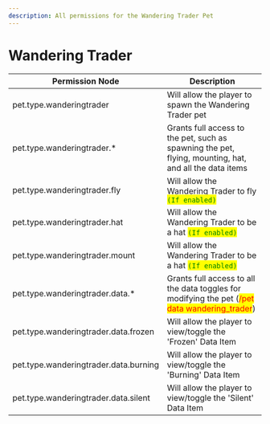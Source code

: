 ```yaml
---
description: All permissions for the Wandering Trader Pet
---
```



# Wandering Trader
| Permission Node | Description |
| - | - |
| pet.type.wanderingtrader | Will allow the player to spawn the Wandering Trader pet |
| pet.type.wanderingtrader.* | Grants full access to the pet, such as spawning the pet, flying, mounting, hat, and all the data items |
| pet.type.wanderingtrader.fly | Will allow the Wandering Trader to fly <mark style="color:green;">`(If enabled)`</mark> |
| pet.type.wanderingtrader.hat | Will allow the Wandering Trader to be a hat <mark style="color:green;">`(If enabled)`</mark> |
| pet.type.wanderingtrader.mount | Will allow the Wandering Trader to be a hat <mark style="color:green;">`(If enabled)`</mark> |
| pet.type.wanderingtrader.data.* | Grants full access to all the data toggles for modifying the pet (<mark style="color:red;">/pet data wandering_trader</mark>) |
| pet.type.wanderingtrader.data.frozen | Will allow the player to view/toggle the 'Frozen' Data Item |
| pet.type.wanderingtrader.data.burning | Will allow the player to view/toggle the 'Burning' Data Item |
| pet.type.wanderingtrader.data.silent | Will allow the player to view/toggle the 'Silent' Data Item |

